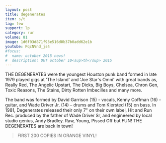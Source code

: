 ```yaml
---
layout: post
title: degenerates
item: s/t
tag: few
support: lp
category: rur
volume: 81
image: 1d6f03d871f93e516d0b37b0add62e1b
youtube: PqcNVnd_js4
#focus:
#  name: october 2015 news!
#  description: OUT october 10<sup>th</sup> 2015
---
```


THE DEGENERATES were the youngest Houston punk band formed in late 1979 played gigs at 'The Island' and 'Joe Star's Omni' with great bands as, Really Red, The Angelic Upstart, The Dicks, Big Boys, Chelsea, Chron Gen, Toxic Reasons, The Stains, Dirty Rotten Imbecilles and many more.

The band was formed by David Garrison (15) - vocals, Kenny Coffman (16) - guitar, and Wade Driver Jr. (14) – drums and Tom Kiersted (15) on bass. In 1981, Degenerates released their only 7" on their own label, Hit and Run Rec. produced by the father of Wade Driver Sr, and engineered by local studio genius, Andy Bradley.
 Raw, Young, Pissed Off but FUN!
THE DEGENERATES are back in town!

> FIRST 200 COPIES IN <span class="orange">ORANGE</span> VINYL!
